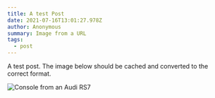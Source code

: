 ```yaml
---
title: A test Post
date: 2021-07-16T13:01:27.978Z
author: Anonymous
summary: Image from a URL
tags:
  - post
---
```

A test post. The image below should be cached and converted to the correct format.



![Console from an Audi RS7](https://res.cloudinary.com/paulportfolio/image/upload/v1591261008/Audi-RS7/A1911949_large.jpg)
